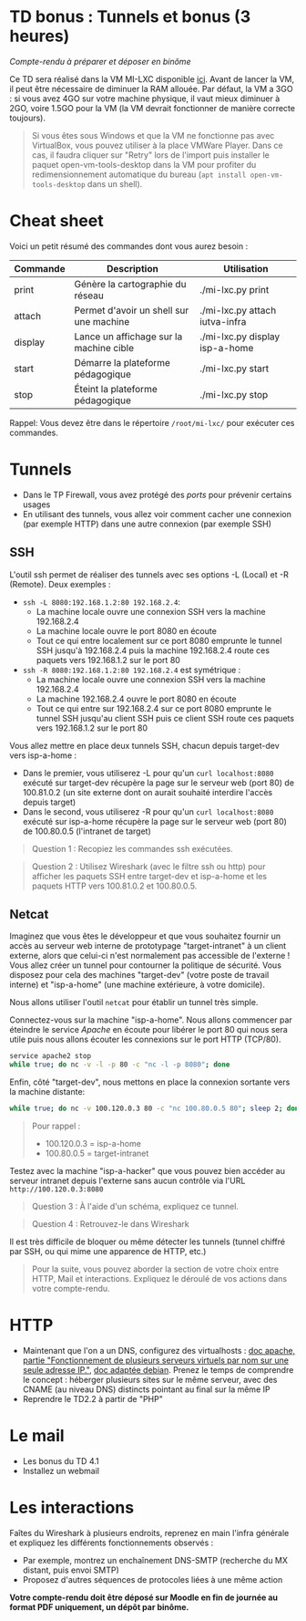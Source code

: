 TD bonus : Tunnels et bonus (3 heures)
====================

_Compte-rendu à préparer et déposer en binôme_

Ce TD sera réalisé dans la VM MI-LXC disponible [ici](https://filesender.renater.fr/?s=download&token=2f121a18-f94d-45d1-a079-f68229ebdfa9). Avant de lancer la VM, il peut être nécessaire de diminuer la RAM allouée. Par défaut, la VM a 3GO : si vous avez 4GO sur votre machine physique, il vaut mieux diminuer à 2GO, voire 1.5GO pour la VM (la VM devrait fonctionner de manière correcte toujours).

> Si vous êtes sous Windows et que la VM ne fonctionne pas avec VirtualBox, vous pouvez utiliser à la place VMWare Player. Dans ce cas, il faudra cliquer sur "Retry" lors de l'import puis installer le paquet open-vm-tools-desktop dans la VM pour profiter du redimensionnement automatique du bureau (`apt install open-vm-tools-desktop` dans un shell).


Cheat sheet
===========

Voici un petit résumé des commandes dont vous aurez besoin :

| Commande | Description | Utilisation |
| -------- | ----------- | ----------- |
| print    | Génère la cartographie du réseau | ./mi-lxc.py print |
| attach   | Permet d'avoir un shell sur une machine | ./mi-lxc.py attach iutva-infra |
| display  | Lance un affichage sur la machine cible | ./mi-lxc.py display isp-a-home |
| start    | Démarre la plateforme pédagogique    | ./mi-lxc.py start |
| stop     | Éteint la plateforme pédagogique        | ./mi-lxc.py stop |

Rappel: Vous devez être dans le répertoire `/root/mi-lxc/` pour exécuter ces commandes.


Tunnels
=======

* Dans le TP Firewall, vous avez protégé des _ports_ pour prévenir certains usages
* En utilisant des tunnels, vous allez voir comment cacher une connexion (par exemple HTTP) dans une autre connexion (par exemple SSH)

SSH
---

L'outil ssh permet de réaliser des tunnels avec ses options -L (Local) et -R (Remote). Deux exemples :
* `ssh -L 8080:192.168.1.2:80 192.168.2.4`:
  * La machine locale ouvre une connexion SSH vers la machine 192.168.2.4
  * La machine locale ouvre le port 8080 en écoute
  * Tout ce qui entre localement sur ce port 8080 emprunte le tunnel SSH jusqu'à 192.168.2.4 puis la machine 192.168.2.4 route ces paquets vers 192.168.1.2 sur le port 80
* `ssh -R 8080:192.168.1.2:80 192.168.2.4` est symétrique :
  * La machine locale ouvre une connexion SSH vers la machine 192.168.2.4
  * La machine 192.168.2.4 ouvre le port 8080 en écoute
  * Tout ce qui entre sur 192.168.2.4 sur ce port 8080 emprunte le tunnel SSH jusqu'au client SSH puis ce client SSH route ces paquets vers 192.168.1.2 sur le port 80

Vous allez mettre en place deux tunnels SSH, chacun depuis target-dev vers isp-a-home :
* Dans le premier, vous utiliserez -L pour qu'un `curl localhost:8080` exécuté sur target-dev récupère la page sur le serveur web (port 80) de 100.81.0.2 (un site externe dont on aurait souhaité interdire l'accès depuis target)
* Dans le second, vous utiliserez -R pour qu'un `curl localhost:8080` exécuté sur isp-a-home récupère la page sur le serveur web (port 80) de 100.80.0.5 (l'intranet de target)

> Question 1 : Recopiez les commandes ssh exécutées.

> Question 2 : Utilisez Wireshark (avec le filtre ssh ou http) pour afficher les paquets SSH entre target-dev et isp-a-home et les paquets HTTP vers 100.81.0.2 et 100.80.0.5.

Netcat
------


Imaginez que vous êtes le développeur et que vous souhaitez fournir un accès au serveur web interne de prototypage "target-intranet" à un client externe, alors que celui-ci n'est normalement pas accessible de l'externe ! Vous allez créer un tunnel pour contourner la politique de sécurité. Vous disposez pour cela des machines "target-dev" (votre poste de travail interne) et "isp-a-home" (une machine extérieure, à votre domicile).

Nous allons utiliser l'outil `netcat` pour établir un tunnel très simple.

Connectez-vous sur la machine "isp-a-home". Nous allons commencer par éteindre le service _Apache_ en écoute pour libérer le port 80 qui nous sera utile puis nous allons écouter les connexions sur le port HTTP (TCP/80).
```bash
service apache2 stop
while true; do nc -v -l -p 80 -c "nc -l -p 8080"; done
```

Enfin, côté "target-dev", nous mettons en place la connexion sortante vers la machine distante:
```bash
while true; do nc -v 100.120.0.3 80 -c "nc 100.80.0.5 80"; sleep 2; done
```

>Pour rappel :
>* 100.120.0.3 = isp-a-home
>* 100.80.0.5 = target-intranet

Testez avec la machine "isp-a-hacker" que vous pouvez bien accéder au serveur intranet depuis l'externe sans aucun contrôle via l'URL `http://100.120.0.3:8080`

> Question 3 : À l'aide d'un schéma, expliquez ce tunnel.

> Question 4 : Retrouvez-le dans Wireshark

Il est très difficile de bloquer ou même détecter les tunnels (tunnel chiffré par SSH, ou qui mime une apparence de HTTP, etc.)

> Pour la suite, vous pouvez aborder la section de votre choix entre HTTP, Mail et interactions. Expliquez le déroulé de vos actions dans votre compte-rendu.

HTTP
====

* Maintenant que l'on a un DNS, configurez des virtualhosts : [doc apache, partie "Fonctionnement de plusieurs serveurs virtuels par nom sur une seule adresse IP."](http://httpd.apache.org/docs/2.4/fr/vhosts/examples.html), [doc adaptée debian](https://linuxize.com/post/how-to-set-up-apache-virtual-hosts-on-debian-10/). Prenez le temps de comprendre le concept : héberger plusieurs sites sur le même serveur, avec des CNAME (au niveau DNS) distincts pointant au final sur la même IP
* Reprendre le TD2.2 à partir de "PHP"

Le mail
=======

* Les bonus du TD 4.1
* Installez un webmail

Les interactions
================
Faîtes du Wireshark à plusieurs endroits, reprenez en main l'infra générale et expliquez les différents fonctionnements observés :
* Par exemple, montrez un enchaînement DNS-SMTP (recherche du MX distant, puis envoi SMTP)
* Proposez d'autres séquences de protocoles liées à une même action


**Votre compte-rendu doit être déposé sur Moodle en fin de journée au format PDF uniquement, un dépôt par binôme.**
